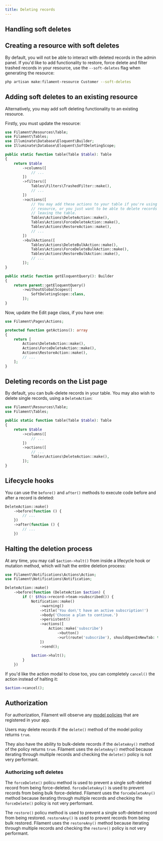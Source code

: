 ```yaml
---
title: Deleting records
---
```


## Handling soft deletes

## Creating a resource with soft deletes

By default, you will not be able to interact with deleted records in the admin panel. If you'd like to add functionality to restore, force delete and filter trashed records in your resource, use the `--soft-deletes` flag when generating the resource:

```bash
php artisan make:filament-resource Customer --soft-deletes
```

## Adding soft deletes to an existing resource

Alternatively, you may add soft deleting functionality to an existing resource.

Firstly, you must update the resource:

```php
use Filament\Resources\Table;
use Filament\Tables;
use Illuminate\Database\Eloquent\Builder;
use Illuminate\Database\Eloquent\SoftDeletingScope;

public static function table(Table $table): Table
{
    return $table
        ->columns([
            // ...
        ])
        ->filters([
            Tables\Filters\TrashedFilter::make(),
            // ...
        ])
        ->actions([
            // You may add these actions to your table if you're using a simple
            // resource, or you just want to be able to delete records without
            // leaving the table.
            Tables\Actions\DeleteAction::make(),
            Tables\Actions\ForceDeleteAction::make(),
            Tables\Actions\RestoreAction::make(),
            // ...
        ])
        ->bulkActions([
            Tables\Actions\DeleteBulkAction::make(),
            Tables\Actions\ForceDeleteBulkAction::make(),
            Tables\Actions\RestoreBulkAction::make(),
            // ...
        ]);
}

public static function getEloquentQuery(): Builder
{
    return parent::getEloquentQuery()
        ->withoutGlobalScopes([
            SoftDeletingScope::class,
        ]);
}
```

Now, update the Edit page class, if you have one:

```php
use Filament\Pages\Actions;

protected function getActions(): array
{
    return [
        Actions\DeleteAction::make(),
        Actions\ForceDeleteAction::make(),
        Actions\RestoreAction::make(),
        // ...
    ];
}
```

## Deleting records on the List page

By default, you can bulk-delete records in your table. You may also wish to delete single records, using a `DeleteAction`:

```php
use Filament\Resources\Table;
use Filament\Tables;

public static function table(Table $table): Table
{
    return $table
        ->columns([
            // ...
        ])
        ->actions([
            // ...
            Tables\Actions\DeleteAction::make(),
        ]);
}
```

## Lifecycle hooks

You can use the `before()` and `after()` methods to execute code before and after a record is deleted:

```php
DeleteAction::make()
    ->before(function () {
        // ...
    })
    ->after(function () {
        // ...
    })
```

## Halting the deletion process

At any time, you may call `$action->halt()` from inside a lifecycle hook or mutation method, which will halt the entire deletion process:

```php
use Filament\Notifications\Actions\Action;
use Filament\Notifications\Notification;

DeleteAction::make()
    ->before(function (DeleteAction $action) {
        if (! $this->record->team->subscribed()) {
            Notification::make()
                ->warning()
                ->title('You don\'t have an active subscription!')
                ->body('Choose a plan to continue.')
                ->persistent()
                ->actions([
                    Action::make('subscribe')
                        ->button()
                        ->url(route('subscribe'), shouldOpenInNewTab: true),
                ])
                ->send();
        
            $action->halt();
        }
    })
```

If you'd like the action modal to close too, you can completely `cancel()` the action instead of halting it:

```php
$action->cancel();
```

## Authorization

For authorization, Filament will observe any [model policies](https://laravel.com/docs/authorization#creating-policies) that are registered in your app.

Users may delete records if the `delete()` method of the model policy returns `true`.

They also have the ability to bulk-delete records if the `deleteAny()` method of the policy returns `true`. Filament uses the `deleteAny()` method because iterating through multiple records and checking the `delete()` policy is not very performant.

### Authorizing soft deletes

The `forceDelete()` policu method is used to prevent a single soft-deleted record from being force-deleted. `forceDeleteAny()` is used to prevent records from being bulk force-deleted. Filament uses the `forceDeleteAny()` method because iterating through multiple records and checking the `forceDelete()` policy is not very performant.

The `restore()` policu method is used to prevent a single soft-deleted record from being restored. `restoreAny()` is used to prevent records from being bulk restored. Filament uses the `restoreAny()` method because iterating through multiple records and checking the `restore()` policy is not very performant.
